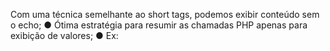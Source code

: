 Com uma técnica semelhante ao short tags, podemos exibir conteúdo sem o echo; ● Ótima estratégia para resumir as chamadas PHP apenas para exibição de valores; ● Ex: